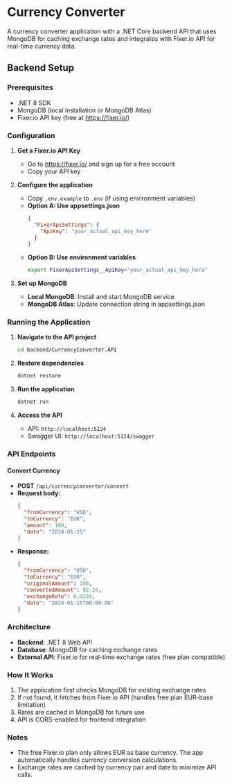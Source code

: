 # Currency Converter

A currency converter application with a .NET Core backend API that uses MongoDB for caching exchange rates and integrates with Fixer.io API for real-time currency data.

## Backend Setup

### Prerequisites

- .NET 8 SDK
- MongoDB (local installation or MongoDB Atlas)
- Fixer.io API key (free at https://fixer.io/)

### Configuration

1. **Get a Fixer.io API Key**
   - Go to https://fixer.io/ and sign up for a free account
   - Copy your API key

2. **Configure the application**
   - Copy `.env.example` to `.env` (if using environment variables)
   - **Option A: Use appsettings.json**
     ```json
     {
       "FixerApiSettings": {
         "ApiKey": "your_actual_api_key_here"
       }
     }
     ```
   - **Option B: Use environment variables**
     ```bash
     export FixerApiSettings__ApiKey="your_actual_api_key_here"
     ```

3. **Set up MongoDB**
   - **Local MongoDB**: Install and start MongoDB service
   - **MongoDB Atlas**: Update connection string in appsettings.json

### Running the Application

1. **Navigate to the API project**
   ```bash
   cd backend/CurrencyConverter.API
   ```

2. **Restore dependencies**
   ```bash
   dotnet restore
   ```

3. **Run the application**
   ```bash
   dotnet run
   ```

4. **Access the API**
   - API: `http://localhost:5124`
   - Swagger UI: `http://localhost:5124/swagger`

### API Endpoints

#### Convert Currency
- **POST** `/api/currencyconverter/convert`
- **Request body:**
  ```json
  {
    "fromCurrency": "USD",
    "toCurrency": "EUR",
    "amount": 100,
    "date": "2024-01-15"
  }
  ```
- **Response:**
  ```json
  {
    "fromCurrency": "USD",
    "toCurrency": "EUR",
    "originalAmount": 100,
    "convertedAmount": 92.34,
    "exchangeRate": 0.9234,
    "date": "2024-01-15T00:00:00"
  }
  ```

### Architecture

- **Backend**: .NET 8 Web API
- **Database**: MongoDB for caching exchange rates
- **External API**: Fixer.io for real-time exchange rates (free plan compatible)

### How It Works

1. The application first checks MongoDB for existing exchange rates
2. If not found, it fetches from Fixer.io API (handles free plan EUR-base limitation)
3. Rates are cached in MongoDB for future use
4. API is CORS-enabled for frontend integration

### Notes

- The free Fixer.io plan only allows EUR as base currency. The app automatically handles currency conversion calculations.
- Exchange rates are cached by currency pair and date to minimize API calls.
